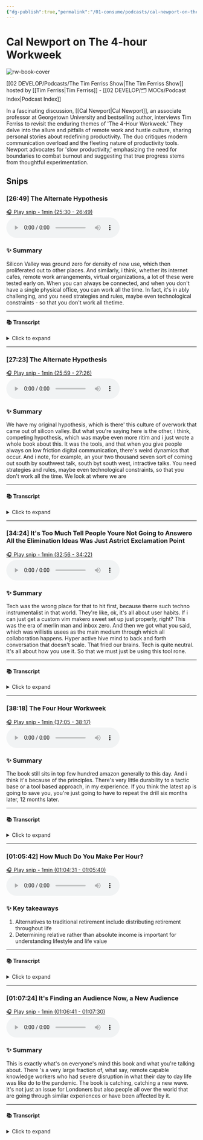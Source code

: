 ```yaml
---
{"dg-publish":true,"permalink":"/01-consume/podcasts/cal-newport-on-the-4-hour-workweek/","title":"Cal Newport on The 4-Hour Workweek","tags":["podcasts"]}
---
```


# Cal Newport on The 4-hour Workweek

![rw-book-cover](https://images.weserv.nl/?url=https%3A%2F%2Fcontent.production.cdn.art19.com%2Fimages%2F69%2F10%2F10%2Ffb%2F691010fb-625e-4abe-993c-a57228b28dbe%2F91cb53ae0d5dbb379b9dffecf0a772593891d0d09bbe6d90ee746edbdb79e3ec75584f2ceb8260e9f675a90c05419b9b99842a76905b686f0f51c1a9d3e227ab.jpeg&w=300&h=300)

[[02 DEVELOP/Podcasts/The Tim Ferriss Show\|The Tim Ferriss Show]] hosted by [[Tim Ferriss\|Tim Ferriss]] - [[02 DEVELOP/🗂️ MOCs/Podcast Index\|Podcast Index]]

In a fascinating discussion, [[Cal Newport\|Cal Newport]], an associate professor at Georgetown University and bestselling author, interviews Tim Ferriss to revisit the enduring themes of 'The 4-Hour Workweek.' They delve into the allure and pitfalls of remote work and hustle culture, sharing personal stories about redefining productivity. The duo critiques modern communication overload and the fleeting nature of productivity tools. Newport advocates for 'slow productivity,' emphasizing the need for boundaries to combat burnout and suggesting that true progress stems from thoughtful experimentation.


## Snips


### [26:49] The Alternate Hypothesis


[🎧 Play snip - 1min️ (25:30 - 26:49)](https://share.snipd.com/snip/4647d5d4-513c-4506-b033-2dd86d84aff4)
<audio controls> <source src="https://rss.art19.com/episodes/b481ac6a-1bb1-42f2-990c-a79d7aacc6d1.mp3?rss_browser=BAhJIgpTbmlwZAY6BkVU--7de01baece82063bda1cca2dc0d698735fdbe34a#t=25:30,26:49"> </audio>




### ✨ Summary
Silicon Valley was ground zero for density of new use, which then proliferated out to other places. And similarly, i think, whether its internet cafes, remote work arrangements, virtual organizations, a lot of these were tested early on. When you can always be connected, and when you don't have a single physical office, you can work all the time. In fact, it's in ably challenging, and you need strategies and rules, maybe even technological constraints - so that you don't work all thetime.


---




#### 📚 Transcript
<details>
<summary>Click to expand</summary>
<blockquote><b>Tim Ferriss</b><br/><br/>And similarly, I think whether it's internet cafes, remote work arrangements, virtual organizations, a lot of these were tested early on. And you also had people buying tools and iPhones and so on, although iPhone may have come later, with a certain density in Silicon Valley. And when you have all of those tools and you have certain cultural norms, but they're enabled by a certain pervasive technology fetish, if we look at where we are now, it's easiest way To make the point that when you can always be connected and when you don't have a single physical office, you can work all the time. And in fact, it's incredibly challenging and you need strategies and rules, maybe even technological constraints so that you don't work all the time. It bleeds over. And I think that's a byproduct of not just the culture and the narrative, although that's a big piece of it. It's also a byproduct of Silicon Valley at the time, at least being sort of ground zero for density of new tech use, which then proliferated out to other places.</blockquote><br/><blockquote><b>Cal Newport</b><br/><br/>I like this because I think it's the alternate hypothesis, and it's a hobby horse hypothesis</blockquote>
</details>



---


### [27:23] The Alternate Hypothesis


[🎧 Play snip - 1min️ (25:59 - 27:26)](https://share.snipd.com/snip/92449178-148b-47a2-a79a-aba70971ff42)
<audio controls> <source src="https://rss.art19.com/episodes/b481ac6a-1bb1-42f2-990c-a79d7aacc6d1.mp3?rss_browser=BAhJIgpTbmlwZAY6BkVU--7de01baece82063bda1cca2dc0d698735fdbe34a#t=25:59,27:26"> </audio>




### ✨ Summary
We have my original hypothesis, which is there' this culture of overwork that came out of silicon valley. But what you're saying here is the other, i think, competing hypothesis, which was maybe even more ritim and i just wrote a whole book about this. It was the tools, and that when you give people always on low friction digital communication, there's weird dynamics that occur. And i note, for example, an your two thousand seven sort of coming out south by southwest talk, south byt south west, intractive talks. You need strategies and rules, maybe even technological constraints, so that you don't work all the time. We look at where we are


---




#### 📚 Transcript
<details>
<summary>Click to expand</summary>
<blockquote><b>Tim Ferriss</b><br/><br/>We look at where we are now, it's easiest way to make the point that when you can always be connected and when you don't have a single physical office, you can work all the time. And in fact, it's incredibly challenging and you need strategies and rules, maybe even technological constraints so that you don't work all the time. It bleeds over. And I think that's a byproduct of not just the culture and the narrative, although that's a big piece of it. It's also a byproduct of Silicon Valley at the time, at least being sort of ground zero for density of new tech use, which then proliferated out to other places.</blockquote><br/><blockquote><b>Cal Newport</b><br/><br/>I like this because I think it's the alternate hypothesis, and it's a hobby horse hypothesis of mine, that the other way to understand people getting more busy, work seeming less sustainable, We have my original hypothesis, which is there's this culture of overwork that came out of Silicon Valley. But what you're saying here is the other, I think, competing hypothesis, which is maybe even more right. I mean, I just wrote a whole book about this. It was the tools. And that when you give people always on low friction digital communication, there's weird dynamics that occur. And I note, for example, in your 2007 sort of coming out South by Southwest talk, South by Southwest interactive I want to get to as sort of the core of this book's release. And I just re-listened to it. Email</blockquote>
</details>



---


### [34:24] It's Too Much Tell People Youre Not Going to Answero All the Elimination Ideas Was Just Astrict Exclamation Point


[🎧 Play snip - 1min️ (32:56 - 34:22)](https://share.snipd.com/snip/769000af-7cdd-496a-a4d4-e594639a857a)
<audio controls> <source src="https://rss.art19.com/episodes/b481ac6a-1bb1-42f2-990c-a79d7aacc6d1.mp3?rss_browser=BAhJIgpTbmlwZAY6BkVU--7de01baece82063bda1cca2dc0d698735fdbe34a#t=32:56,34:22"> </audio>




### ✨ Summary
Tech was the wrong place for that to hit first, because therre such techno instrumentalist in that world. They're like, ok, it's all about user habits. If i can just get a custom vim makero sweet set up just properly, right? This was the era of merlin man and inbox zero. And then we got what you said, which was willistis usees as the main medium through which all collaboration happens. Hyper active hive mind to back and forth conversation that doesn't scale. That fried our brains. Tech is quite neutral. It's all about how you use it. So that we must just be using this tool rone.


---




#### 📚 Transcript
<details>
<summary>Click to expand</summary>
<blockquote><b>Cal Newport</b><br/><br/>Hard to find now, but I used to have people were posting notes, their notes from your session. And the email, it's too much. Tell people you're not going to answer. All of that elimination ideas was just asterisk, exclamation point, scroble's interview with you. Let's get into the email. You definitely felt that. This is where that tipping point was happening, but no one was yet saying this was unsustainable. My whole theory on this is that when I went back and did all the research on email spread, it spreads in the early 90s because we needed more cost-effective asynchronous communication. It was replacing fax machines and voicemail, and it's cheaper, and it did it well, and it's good for that. And then we got what you said, which was, well, let's just use this as the main medium through which all collaboration happens. Hyperactive, hive-minded, back-and conversation, that doesn't scale. That fried our brains, and tech got there first. But the problem was tech was the wrong place for that to hit first because they're such techno-instrumentalists in that world. They're like, okay, it's all about user habits. If I can just get a custom Vim macro suite set up just properly, right? This was the era of Merlin Mann and Inbox Zero that like if email is a problem, it's because I don't have the right setup. I don't have the right configuration. I don't have the right processing system. And so they were going at it by saying, I'll just build better tools because the tech people, tech is quite neutral. It's all about how you use it. So they're like, we must just be using this tool wrong.</blockquote>
</details>



---


### [38:18] The Four Hour Workweek


[🎧 Play snip - 1min️ (37:05 - 38:17)](https://share.snipd.com/snip/fc64a2ac-9d89-4b13-b822-17b211cf8f78)
<audio controls> <source src="https://rss.art19.com/episodes/b481ac6a-1bb1-42f2-990c-a79d7aacc6d1.mp3?rss_browser=BAhJIgpTbmlwZAY6BkVU--7de01baece82063bda1cca2dc0d698735fdbe34a#t=37:05,38:17"> </audio>




### ✨ Summary
The book still sits in top few hundred amazon generally to this day. And i think it's because of the principles. There's very little durability to a tactic base or a tool based approach, in my experience. If you think the latest ap is going to save you, you're just going to have to repeat the drill six months later, 12 months later.


---




#### 📚 Transcript
<details>
<summary>Click to expand</summary>
<blockquote><b>Tim Ferriss</b><br/><br/>And I think that's why even now, since you just read it last week, I mean, you can say as credibly as anyone that the resources in the four-hour workweek are out of date. And many of the examples, how to market test, how to launch what people would now call an MVP have all changed. But the book still sits in the top few hundred on Amazon generally to this day, somewhere in the top thousand. And I think it's because of the principles. It's because the principles and the stories and the pain are still present and can still be used, or in the case of the pain, minimized by kind of revisiting the fundamentals.</blockquote><br/><blockquote><b>Cal Newport</b><br/><br/>Right. You're saying it's not go to my PC and TV Wiki fans?</blockquote><br/><blockquote><b>Tim Ferriss</b><br/><br/>That's right. That's right. Yeah, those are no longer relevant. And this is actually a great point. If you think the latest app is going to save you, you're just going to have to repeat the drill six months later, 12 months later. There's very little durability to a tactic-based or a tool-based approach, in my experience. Right.</blockquote>
</details>



---


### [01:05:42] How Much Do You Make Per Hour?


[🎧 Play snip - 1min️ (01:04:31 - 01:05:40)](https://share.snipd.com/snip/247cb664-9468-4be7-9abc-a52ddbf38785)
<audio controls> <source src="https://rss.art19.com/episodes/b481ac6a-1bb1-42f2-990c-a79d7aacc6d1.mp3?rss_browser=BAhJIgpTbmlwZAY6BkVU--7de01baece82063bda1cca2dc0d698735fdbe34a#t=01:04:31,01:05:40"> </audio>




### ✨ Key takeaways
1. Alternatives to traditional retirement include distributing retirement throughout life
2. Determining relative rather than absolute income is important for understanding lifestyle and life value


---




#### 📚 Transcript
<details>
<summary>Click to expand</summary>
<blockquote><b>Tim Ferriss</b><br/><br/>And then offering alternatives like mini-retirements and sort of distributing retirement throughout life since long life is not guaranteed. And there are all sorts of other issues with assuming you'll have enough for retirement with no income, et cetera. There are others that I'm just going to mention because they may be interesting to take a closer look at. One would also be, and this is very relevant now, that, well, two things. One is that there's absolute and then relative income. So determining how much you make per hour is actually quite important in the sense that it's easy to say, so-and makes $200,000 a year, so-and makes $75,000 a year, another person makes $500,000 a year. Therefore, the last example is the most successful and no doubt they have the greatest lifestyle output for what they make. But the lifestyle or life value of each unit, each dollar is really dependent on other factors and to what degree you control them. The where, with whom, how, etc. Determines a lot of that,</blockquote>
</details>



---


### [01:07:24] It's Finding an Audience Now, a New Audience


[🎧 Play snip - 1min️ (01:06:41 - 01:07:30)](https://share.snipd.com/snip/6868454d-29c7-4e55-9cdf-2b8ae72c27de)
<audio controls> <source src="https://rss.art19.com/episodes/b481ac6a-1bb1-42f2-990c-a79d7aacc6d1.mp3?rss_browser=BAhJIgpTbmlwZAY6BkVU--7de01baece82063bda1cca2dc0d698735fdbe34a#t=01:06:41,01:07:30"> </audio>




### ✨ Summary
This is exactly what's on everyone's mind this book and what you're talking about. There 's a very large fraction of, what say, remote capable knowledge workers who had severe disruption in what their day to day life was like do to the pandemic. The book is catching, catching a new wave. It's not just an issue for Londoners but also people all over the world that are going through similar experiences or have been affected by it.


---




#### 📚 Transcript
<details>
<summary>Click to expand</summary>
<blockquote><b>Cal Newport</b><br/><br/>Let's pull on that thread, in particular a thread about today. This message was 15 years ago, work is unsustainable. Be willing to consider radical changes to what work is and what role it plays in your life. There's the mystery of why that warning shot was somewhat ignored in the semi-immediate aftermath, which I'll get back to in a second. But we fast forward to today, especially COVID post-pandemic. As someone who's writing about these topics right now, this is exactly what's on everyone's mind. This book and what you're talking about, everyone is going through, not everyone, but there's a very large fraction of, let's say, remote capable knowledge workers who had severe Disruption in what their day-to life was like due to the pandemic who are going through the thinking. You mentioned before, you're seeing the book is catching, not catching a new wave,</blockquote>
</details>


